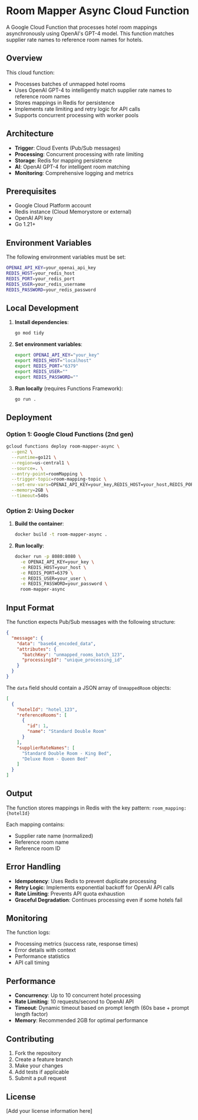 # Room Mapper Async Cloud Function

A Google Cloud Function that processes hotel room mappings asynchronously using OpenAI's GPT-4 model. This function matches supplier rate names to reference room names for hotels.

## Overview

This cloud function:
- Processes batches of unmapped hotel rooms
- Uses OpenAI GPT-4 to intelligently match supplier rate names to reference room names
- Stores mappings in Redis for persistence
- Implements rate limiting and retry logic for API calls
- Supports concurrent processing with worker pools

## Architecture

- **Trigger**: Cloud Events (Pub/Sub messages)
- **Processing**: Concurrent processing with rate limiting
- **Storage**: Redis for mapping persistence
- **AI**: OpenAI GPT-4 for intelligent room matching
- **Monitoring**: Comprehensive logging and metrics

## Prerequisites

- Google Cloud Platform account
- Redis instance (Cloud Memorystore or external)
- OpenAI API key
- Go 1.21+

## Environment Variables

The following environment variables must be set:

```bash
OPENAI_API_KEY=your_openai_api_key
REDIS_HOST=your_redis_host
REDIS_PORT=your_redis_port
REDIS_USER=your_redis_username
REDIS_PASSWORD=your_redis_password
```

## Local Development

1. **Install dependencies**:
   ```bash
   go mod tidy
   ```

2. **Set environment variables**:
   ```bash
   export OPENAI_API_KEY="your_key"
   export REDIS_HOST="localhost"
   export REDIS_PORT="6379"
   export REDIS_USER=""
   export REDIS_PASSWORD=""
   ```

3. **Run locally** (requires Functions Framework):
   ```bash
   go run .
   ```

## Deployment

### Option 1: Google Cloud Functions (2nd gen)

```bash
gcloud functions deploy room-mapper-async \
  --gen2 \
  --runtime=go121 \
  --region=us-central1 \
  --source=. \
  --entry-point=roomMapping \
  --trigger-topic=room-mapping-topic \
  --set-env-vars=OPENAI_API_KEY=your_key,REDIS_HOST=your_host,REDIS_PORT=6379,REDIS_USER=your_user,REDIS_PASSWORD=your_password \
  --memory=2GB \
  --timeout=540s
```

### Option 2: Using Docker

1. **Build the container**:
   ```bash
   docker build -t room-mapper-async .
   ```

2. **Run locally**:
   ```bash
   docker run -p 8080:8080 \
     -e OPENAI_API_KEY=your_key \
     -e REDIS_HOST=your_host \
     -e REDIS_PORT=6379 \
     -e REDIS_USER=your_user \
     -e REDIS_PASSWORD=your_password \
     room-mapper-async
   ```

## Input Format

The function expects Pub/Sub messages with the following structure:

```json
{
  "message": {
    "data": "base64_encoded_data",
    "attributes": {
      "batchKey": "unmapped_rooms_batch_123",
      "processingId": "unique_processing_id"
    }
  }
}
```

The `data` field should contain a JSON array of `UnmappedRoom` objects:

```json
[
  {
    "hotelId": "hotel_123",
    "referenceRooms": [
      {
        "id": 1,
        "name": "Standard Double Room"
      }
    ],
    "supplierRateNames": [
      "Standard Double Room - King Bed",
      "Deluxe Room - Queen Bed"
    ]
  }
]
```

## Output

The function stores mappings in Redis with the key pattern: `room_mapping:{hotelId}`

Each mapping contains:
- Supplier rate name (normalized)
- Reference room name
- Reference room ID

## Error Handling

- **Idempotency**: Uses Redis to prevent duplicate processing
- **Retry Logic**: Implements exponential backoff for OpenAI API calls
- **Rate Limiting**: Prevents API quota exhaustion
- **Graceful Degradation**: Continues processing even if some hotels fail

## Monitoring

The function logs:
- Processing metrics (success rate, response times)
- Error details with context
- Performance statistics
- API call timing

## Performance

- **Concurrency**: Up to 10 concurrent hotel processing
- **Rate Limiting**: 10 requests/second to OpenAI API
- **Timeout**: Dynamic timeout based on prompt length (60s base + prompt length factor)
- **Memory**: Recommended 2GB for optimal performance

## Contributing

1. Fork the repository
2. Create a feature branch
3. Make your changes
4. Add tests if applicable
5. Submit a pull request

## License

[Add your license information here] 